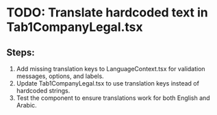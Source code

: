 # TODO: Translate hardcoded text in Tab1CompanyLegal.tsx

## Steps:
1. Add missing translation keys to LanguageContext.tsx for validation messages, options, and labels.
2. Update Tab1CompanyLegal.tsx to use translation keys instead of hardcoded strings.
3. Test the component to ensure translations work for both English and Arabic.
